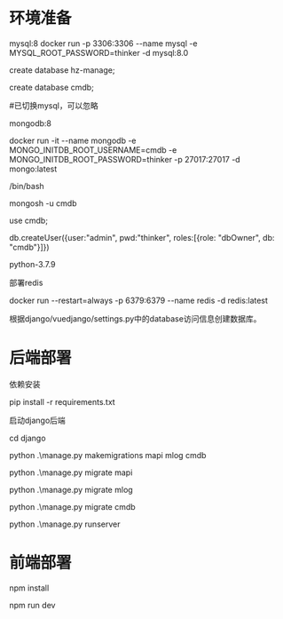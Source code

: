 # 环境准备

mysql:8
docker run -p 3306:3306 --name mysql -e MYSQL_ROOT_PASSWORD=thinker  -d mysql:8.0

create database hz-manage;

create database cmdb;

#已切换mysql，可以忽略

mongodb:8

docker run -it --name mongodb -e MONGO_INITDB_ROOT_USERNAME=cmdb -e  MONGO_INITDB_ROOT_PASSWORD=thinker -p 27017:27017 -d mongo:latest

/bin/bash

mongosh -u cmdb

use cmdb;

db.createUser({user:"admin", pwd:"thinker", roles:[{role: "dbOwner", db: "cmdb"}]})

python-3.7.9

部署redis

docker run --restart=always -p 6379:6379 --name redis -d redis:latest

根据django/vuedjango/settings.py中的database访问信息创建数据库。

# 后端部署

依赖安装

pip install -r requirements.txt

启动django后端

cd django

python .\manage.py makemigrations mapi mlog cmdb

python .\manage.py migrate mapi

python .\manage.py migrate mlog

python .\manage.py migrate cmdb

python .\manage.py runserver

# 前端部署

npm install

npm run dev
